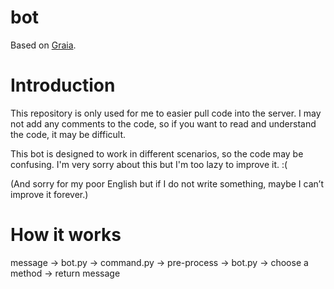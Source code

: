 # bot

Based on [Graia](https://github.com/GraiaProject/Application).

# Introduction

This repository is only used for me to easier pull code into the server. I may not add any comments to the code, so if you want to read and understand the code, it may be difficult.

This bot is designed to work in different scenarios, so the code may be confusing. I'm very sorry about this but I'm too lazy to improve it. :(

(And sorry for my poor English but if I do not write something, maybe I can’t improve it forever.)

# How it works

message -> bot.py -> command.py -> pre-process -> bot.py -> choose a method -> return message
